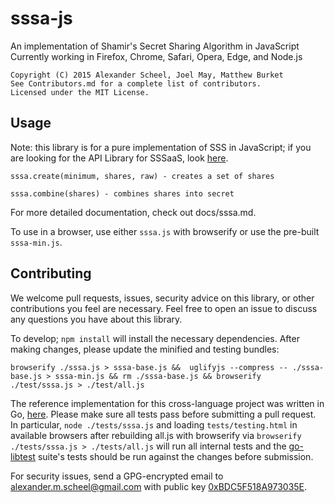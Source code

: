 # sssa-js
An implementation of Shamir's Secret Sharing Algorithm in JavaScript
Currently working in Firefox, Chrome, Safari, Opera, Edge, and Node.js

    Copyright (C) 2015 Alexander Scheel, Joel May, Matthew Burket  
    See Contributors.md for a complete list of contributors.  
    Licensed under the MIT License.  

## Usage
Note: this library is for a pure implementation of SSS in JavaScript;
if you are looking for the API Library for SSSaaS, look [here](https://github.com/SSSAAS/sssaas-js).

    sssa.create(minimum, shares, raw) - creates a set of shares

    sssa.combine(shares) - combines shares into secret

For more detailed documentation, check out docs/sssa.md.

To use in a browser, use either `sssa.js` with browserify or use the pre-built
`sssa-min.js`.

## Contributing
We welcome pull requests, issues, security advice on this library, or other contributions you feel are necessary. Feel free to open an issue to discuss any questions you have about this library.

To develop; `npm install` will install the necessary dependencies. After making
changes, please update the minified and testing bundles:

    browserify ./sssa.js > sssa-base.js &&  uglifyjs --compress -- ./sssa-base.js > sssa-min.js && rm ./sssa-base.js && browserify ./test/sssa.js > ./test/all.js

The reference implementation for this cross-language project was written in Go, [here](https://github.com/SSSAAS/sssa-golang).
Please make sure all tests pass before submitting a pull request. In particular,
`node ./tests/sssa.js` and loading `tests/testing.html` in available browsers
after rebuilding all.js with browserify via `browserify ./tests/sssa.js > ./tests/all.js`
will run all internal tests and the [go-libtest](https://github.com/SSSAAS/go-libtest) suite's
tests should be run against the changes before submission.

For security issues, send a GPG-encrypted email to <alexander.m.scheel@gmail.com> with public key [0xBDC5F518A973035E](https://pgp.mit.edu/pks/lookup?op=vindex&search=0xBDC5F518A973035E).
